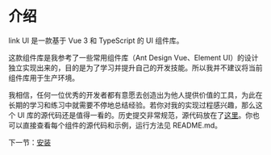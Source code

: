 # 介绍

link UI 是一款基于 Vue 3 和 TypeScript 的 UI 组件库。

这款组件库是我参考了一些常用组件库（Ant Design Vue、Element UI）的设计独立实现出来的，目的是为了学习并提升自己的开发技能。所以我并不建议将当前组件库用于生产环境。

我相信，任何一位优秀的开发者都有意愿去创造出为他人提供价值的工具，为此在长期的学习和练习中就需要不停地总结经验。若你对我的实现过程感兴趣，那么这个 UI 库的源代码还是值得一看的。历史提交非常规范，源代码放在了[这里](https://github.com/linkzhangithub/link-ui-1)。你也可以直接查看每个组件的源代码和示例，运行方法见 README.md。

下一节：[安装](#/doc/install)